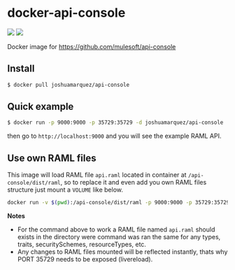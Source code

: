 # docker-api-console
[![](https://images.microbadger.com/badges/version/joshuamarquez/api-console:0.1.1.svg)](https://microbadger.com/images/joshuamarquez/api-console:0.1.1 "Get your own version badge on microbadger.com") [![](https://images.microbadger.com/badges/image/joshuamarquez/api-console:0.1.1.svg)](https://microbadger.com/images/joshuamarquez/api-console:0.1.1 "Get your own image badge on microbadger.com")

Docker image for https://github.com/mulesoft/api-console

## Install

```bash
$ docker pull joshuamarquez/api-console
```

## Quick example

```bash
$ docker run -p 9000:9000 -p 35729:35729 -d joshuamarquez/api-console
```
then go to `http://localhost:9000` and you will see the example RAML API.

## Use own RAML files

This image will load RAML file `api.raml` located in container at `/api-console/dist/raml`, so to 
replace it and even add you own RAML files structure just mount a `VOLUME` like below.

```bash
docker run -v $(pwd):/api-console/dist/raml -p 9000:9000 -p 35729:35729 -d joshuamarquez/api-console
```

**Notes**

*  For the command above to work a RAML file named `api.raml` should exists in the directory were command was ran the same for any types, traits, securitySchemes, resourceTypes, etc.
*  Any changes to RAML files mounted will be reflected instantly, thats why PORT 35729 needs to be exposed (livereload).
